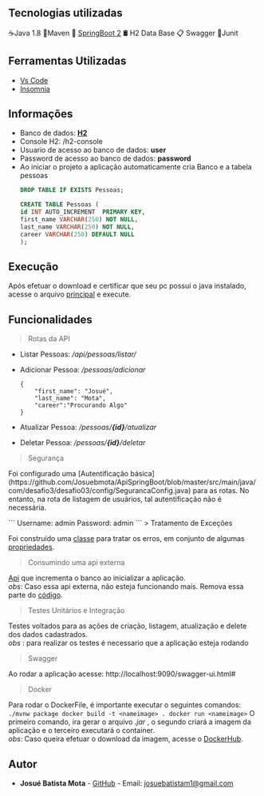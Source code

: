 
## Tecnologias utilizadas
☕️Java 1.8
🍂Maven
🌿 [SpringBoot 2](https://start.spring.io/) 
🛢️ H2 Data Base 
📋 Swagger
🔎Junit

## Ferramentas Utilizadas
- [Vs Code](https://code.visualstudio.com/docs/languages/java)
- [Insomnia](https://insomnia.rest/download/)

## Informações
- Banco de dados: [**H2**](https://github.com/Josuebmota/ApiSpringBoot/blob/master/src/main/resources/application.properties)
- Console H2: /h2-console
- Usuario de acesso ao banco de dados: **user**
- Password de acesso ao banco de dados: **password**
- Ao iniciar o projeto a aplicação automaticamente cria Banco e a tabela pessoas
    ```sql
    DROP TABLE IF EXISTS Pessoas;
    
    CREATE TABLE Pessoas (
    id INT AUTO_INCREMENT  PRIMARY KEY,
    first_name VARCHAR(250) NOT NULL,
    last_name VARCHAR(250) NOT NULL,
    career VARCHAR(250) DEFAULT NULL
    );
    ```

## Execução
Após efetuar o download e certificar que seu pc possui o java instalado, acesse o arquivo [principal](https://github.com/Josuebmota/ApiSpringBoot/blob/master/src/main/java/com/example/apispringboot/ApiSpringBootApplication.java) e execute.

## Funcionalidades

> Rotas da API

- Listar Pessoas: */api/pessoas/listar/*

- Adicionar Pessoa: */pessoas/adicionar*

      {
          "first_name": "Josué", 
          "last_name": "Mota",
          "career":"Procurando Algo"
      }

- Atualizar Pessoa: */pessoas/**{id}**/atualizar*

- Deletar Pessoa: */pessoas/**{id}**/deletar*

> Segurança

<p>Foi configurado uma [Autentificação básica](https://github.com/Josuebmota/ApiSpringBoot/blob/master/src/main/java/com/desafio3/desafio03/config/SegurancaConfig.java) para as rotas. No entanto, na rota de listagem de usuários, tal autentificação não é necessária.</p>
    ```
    Username: admin
    Password: admin
    ```
> Tratamento de Exceções

Foi construído uma [classe](https://github.com/Josuebmota/ApiSpringBoot/tree/master/src/main/java/com/desafio3/desafio03/exceptions) para tratar os erros, em conjunto de algumas [propriedades](https://github.com/Josuebmota/ApiSpringBoot/blob/master/src/main/resources/ValidationMessages.properties).

> Consumindo uma api externa

[Api](http://5e61af346f5c7900149bc5b3.mockapi.io/desafio03/employer) que  incrementa o banco ao inicializar a aplicação. <br> *obs*: Caso essa api externa, não esteja funcionando mais. Remova essa parte do [código](https://github.com/Josuebmota/ApiSpringBoot/blob/master/src/main/java/com/example/apispringboot/ApiSpringBootApplication.java).

> Testes Unitários e Integração

Testes voltados para as ações de criação, listagem, atualização e delete dos dados cadastrados. <br> *obs* : para realizar os testes é necessario que a aplicação esteja rodando

> Swagger

Ao rodar a aplicação acesse: http://localhost:9090/swagger-ui.html#

>  Docker

Para rodar o DockerFile, é importante executar o seguintes comandos:
    ```
       ./mvnw package
      docker build -t <nameimage> .
      docker run <nameimage>
    ```
O primeiro comando, ira gerar o arquivo *.jar* , o segundo criará a imagem da aplicação e o terceiro executará o container.<br>*obs*: Caso queira efetuar o download da imagem, acesse o [DockerHub](https://hub.docker.com/r/danmorthus/apispringboot).

## [](<[https://github.com/Josuebmota/ApiSpringBoot](https://github.com/Josuebmota/ApiSpringBoot)#autor>)Autor

- **Josué Batista Mota** - [GitHub](https://github.com/Josuebmota) - Email: [josuebatistam1@gmail.com](mailto:josuebatistam1@gmail.com)

